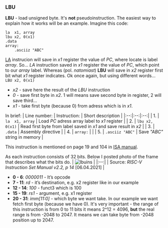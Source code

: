 ### LBU
**LBU** - load unsigned byte. It's **not** pseudoinstruction. The easiest way to explain how it works will be an example. Imagine this code:
``` assembly
la 	x1, array
lbu x2, 0(x1)
.data
array:
	.asciiz "ABC"
```
[LA](https://github.com/mozerpol/learningRISC-V/tree/main/instructions/LA) instrucion will save in *x1* register the value of *PC*, where locate is label *array*. So... *LA* instruction saved in *x1* register the value of *PC*, which point to our *array* label. Whereas (pol. *natomiast*) **LBU** will save in *x2* register first bit what *x1* register indicates. Ok once again, but using different words... <br/>
`LBU x2, 0(x1)` 
- *x2* - save here the result of the *LBU* instruction 
- *0* - save first byte in *x2*. 1 will means save second byte in register, 2 will save third...
- *x1* - take first byte (because 0) from adress which is in *x1*.

In brief:
| Line number: | Instruction: | Short description |
|:--:|:--:|:--:|
| 1. | `la 	x1, array` | Load *PC* adress array label to *x1* register |
| 2. | `lbu x2, 0(x1)` | Read first byte from label saved in *x1* and save result in *x2* |
| 3. | `.data` | Assembly directive |
| 4. | `array:` |  |
| 5. | `.asciiz "ABC"` | Save *"ABC"* string in memory |

This instruction is mentioned on page 19 and 104 in [ISA manual](https://riscv.org/wp-content/uploads/2017/05/riscv-spec-v2.2.pdf).

As each instruction consists of 32 bits. Below I posted photo of the frame that describes what the bits do.
| ![lbuins](https://user-images.githubusercontent.com/43972902/113752787-a72c4f00-970d-11eb-85ff-6217ddf50176.png) |
|:--:|
| Source: *RISC-V Instruction Set Manual v2.2, p 14*  [06.04.2021] |

- **0 - 6**: *0000011* - It’s opcode 
- **7 - 11**: *rd* - it’s destination, e.g. x2 register like in our example
- **12 - 14**: *100* - funct3 which is 100
- **15 - 19**: *rs1* - argument, e.g. x1 register
- **20 - 31**: *imm[11:0]* - which byte we want take. In our example we want fetch first byte (because we have 0). It's very important - the range of this instruction is from 0 to 11 bits it means 2^12 = 4096, **but** the real range is from -2048 to 2047. It means we can take byte from -2048 position up to 2047.

